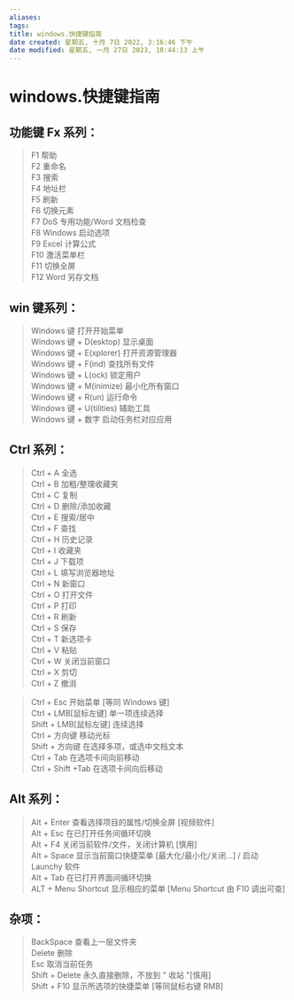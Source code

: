 ```yaml
---
aliases: 
tags: 
title: windows.快捷键指南
date created: 星期五, 十月 7日 2022, 3:16:46 下午
date modified: 星期五, 一月 27日 2023, 10:44:13 上午
---
```


# windows.快捷键指南

## 功能键 Fx 系列：

> F1	帮助\
> F2	重命名\
> F3	搜索\
> F4	地址栏\
> F5 刷新\
> F6	切换元素\
> F7 DoS 专用功能/Word 文档检查\
> F8 Windows 启动选项\
> F9	Excel 计算公式\
> F10 激活菜单栏\
> F11 切换全屏\
> F12 Word 另存文档

## win 键系列：

> Windows 键 打开开始菜单 \
> Windows 键 + D(esktop) 显示桌面\
> Windows 键 + E(xplorer) 打开资源管理器\
> Windows 键 + F(ind) 查找所有文件\
> Windows 键 + L(ock) 锁定用户\
> Windows 键 + M(inimize) 最小化所有窗口\
> Windows 键 + R(un) 运行命令\
> Windows 键 + U(tilities) 辅助工具\
> Windows 键 + 数字 启动任务栏对应应用

## Ctrl 系列：

> Ctrl + A 全选\
> Ctrl + B 加粗/整理收藏夹\
> Ctrl + C 复制\
> Ctrl + D 删除/添加收藏\
> Ctrl + E 搜索/居中\
> Ctrl + F 查找\
> Ctrl + H 历史记录\
> Ctrl + I 收藏夹\
> Ctrl + J 下载项\
> Ctrl + L 填写浏览器地址\
> Ctrl + N 新窗口\
> Ctrl + O 打开文件\
> Ctrl + P 打印\
> Ctrl + R 刷新\
> Ctrl + S 保存\
> Ctrl + T 新选项卡\
> Ctrl + V 粘贴\
> Ctrl + W 关闭当前窗口\
> Ctrl + X 剪切\
> Ctrl + Z 撤消

> Ctrl + Esc 开始菜单 [等同 Windows 键]\
> Ctrl + LMB[鼠标左键] 单一项连续选择\
> Shift + LMB[鼠标左键] 连续选择\
> Ctrl + 方向键 移动光标\
> Shift + 方向键 在选择多项，或选中文档文本\
> Ctrl + Tab 在选项卡间向前移动\
> Ctrl + Shift +Tab 在选项卡间向后移动

## Alt 系列：

> Alt + Enter 查看选择项目的属性/切换全屏 [视频软件]\
> Alt + Esc 在已打开任务间循环切换\
> Alt + F4 关闭当前软件/文件，关闭计算机 [慎用]\
> Alt + Space 显示当前窗口快捷菜单 [最大化/最小化/关闭…] / 启动 Launchy 软件\
> Alt + Tab 在已打开界面间循环切换\
> ALT + Menu Shortcut 显示相应的菜单 [Menu Shortcut 由 F10 调出可查]

## 杂项：

> BackSpace 查看上一层文件夹\
> Delete 删除\
> Esc 取消当前任务\
> Shift + Delete 永久直接删除，不放到 " 收站 "[慎用]\
> Shift + F10 显示所选项的快捷菜单 [等同鼠标右键 RMB]
